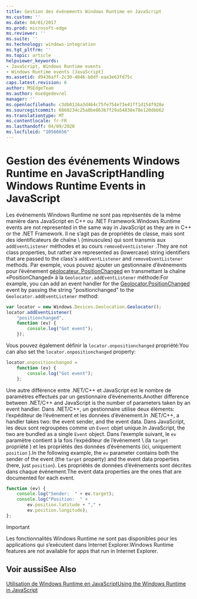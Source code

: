 ```yaml
---
title: Gestion des événements Windows Runtime en JavaScript
ms.custom: ''
ms.date: 04/01/2017
ms.prod: microsoft-edge
ms.reviewer: ''
ms.suite: ''
ms.technology: windows-integration
ms.tgt_pltfrm: ''
ms.topic: article
helpviewer_keywords:
- JavaScript, Windows Runtime events
- Windows Runtime events [JavaScript]
ms.assetid: d9436aff-2c30-4846-b8df-eaa3e63fd75c
caps.latest.revision: 6
author: MSEdgeTeam
ms.author: msedgedevrel
manager: ''
ms.openlocfilehash: c3db0116a3d464c75fe754e73e41ff1d154f928e
ms.sourcegitcommit: 6860234c25a8be863b7f29a54838e78e120dbb62
ms.translationtype: MT
ms.contentlocale: fr-FR
ms.lasthandoff: 04/09/2020
ms.locfileid: "10566656"
---
```

# <span data-ttu-id="5760d-102">Gestion des événements Windows Runtime en JavaScript</span><span class="sxs-lookup"><span data-stu-id="5760d-102">Handling Windows Runtime Events in JavaScript</span></span>  

<span data-ttu-id="5760d-103">Les événements Windows Runtime ne sont pas représentés de la même manière dans JavaScript en C++ ou .NET Framework.</span><span class="sxs-lookup"><span data-stu-id="5760d-103">Windows Runtime events are not represented in the same way in JavaScript as they are in C++ or the .NET Framework.</span></span>  <span data-ttu-id="5760d-104">Il ne s’agit pas de propriétés de classe, mais sont des identificateurs de chaîne \ (minuscules) qui sont transmis aux `addEventListener` méthodes et au cours `removeEventListener` .</span><span class="sxs-lookup"><span data-stu-id="5760d-104">They are not class properties, but rather are represented as \(lowercase\) string identifiers that are passed to the class's `addEventListener` and `removeEventListener` methods.</span></span>  <span data-ttu-id="5760d-105">Par exemple, vous pouvez ajouter un gestionnaire d’événements pour l’événement [géolocateur. PositionChanged][UwpWindowsGeolocationGeolocatorDevicesPositionChanged] en transmettant la chaîne «PositionChanged» à la `Geolocator.addEventListener` méthode:</span><span class="sxs-lookup"><span data-stu-id="5760d-105">For example, you can add an event handler for the [Geolocator.PositionChanged][UwpWindowsGeolocationGeolocatorDevicesPositionChanged] event by passing the string "positionchanged" to the `Geolocator.addEventListener` method:</span></span>  

```javascript  
var locator = new Windows.Devices.Geolocation.Geolocator();
locator.addEventListener(
    "positionchanged",
    function (ev) {
        console.log("Got event");
    });
```  

<span data-ttu-id="5760d-106">Vous pouvez également définir la `locator.onpositionchanged` propriété:</span><span class="sxs-lookup"><span data-stu-id="5760d-106">You can also set the `locator.onpositionchanged` property:</span></span>  

```javascript
locator.onpositionchanged =
    function (ev) {
        console.log("Got event");
    };
```  

<span data-ttu-id="5760d-107">Une autre différence entre .NET/C++ et JavaScript est le nombre de paramètres effectués par un gestionnaire d’événements.</span><span class="sxs-lookup"><span data-stu-id="5760d-107">Another difference between .NET/C++ and JavaScript is the number of parameters taken by an event handler.</span></span>  <span data-ttu-id="5760d-108">Dans .NET/C++, un gestionnaire utilise deux éléments: l’expéditeur de l’événement et les données d’événement.</span><span class="sxs-lookup"><span data-stu-id="5760d-108">In .NET/C++, a handler takes two:  the event sender, and the event data.</span></span>  <span data-ttu-id="5760d-109">Dans JavaScript, les deux sont regroupées comme un `Event` objet unique.</span><span class="sxs-lookup"><span data-stu-id="5760d-109">In JavaScript, the two are bundled as a single `Event` object.</span></span>  <span data-ttu-id="5760d-110">Dans l’exemple suivant, le `ev` paramètre contient à la fois l’expéditeur de l’événement \ (la `target` propriété \) et les propriétés des données d’événements (ici, uniquement `position` \).</span><span class="sxs-lookup"><span data-stu-id="5760d-110">In the following example, the `ev` parameter contains both the sender of the event \(the `target` property\) and the event data properties \(here, just `position`\).</span></span>  <span data-ttu-id="5760d-111">Les propriétés de données d’événements sont décrites dans chaque événement.</span><span class="sxs-lookup"><span data-stu-id="5760d-111">The event data properties are the ones that are documented for each event.</span></span>  

```javascript
function (ev) {
    console.log("Sender:  " + ev.target);
    console.log("Position:  " +
        ev.position.latitude + "," +
        ev.position.longitude);
};
```  

> [!IMPORTANT]
> <span data-ttu-id="5760d-112">Les fonctionnalités Windows Runtime ne sont pas disponibles pour les applications qui s’exécutent dans Internet Explorer.</span><span class="sxs-lookup"><span data-stu-id="5760d-112">Windows Runtime features are not available for apps that run in Internet Explorer.</span></span>  

## <span data-ttu-id="5760d-113">Voir aussi</span><span class="sxs-lookup"><span data-stu-id="5760d-113">See Also</span></span>  

[<span data-ttu-id="5760d-114">Utilisation de Windows Runtime en JavaScript</span><span class="sxs-lookup"><span data-stu-id="5760d-114">Using the Windows Runtime in JavaScript</span></span>][WindowsRuntimeJavascript]  

 <!-- image links -->  

 <!-- links -->  

[WindowsRuntimeJavascript]: /microsoft-edge/windows-runtime/using-the-windows-runtime-in-javascript "Utilisation de Windows Runtime en JavaScript"  

[UwpWindowsGeolocationGeolocatorDevicesPositionChanged]: /uwp/api/Windows.Devices.Geolocation.Geolocator#Windows_Devices_Geolocation_Geolocator_PositionChanged "Classe de géolocalisation"  
